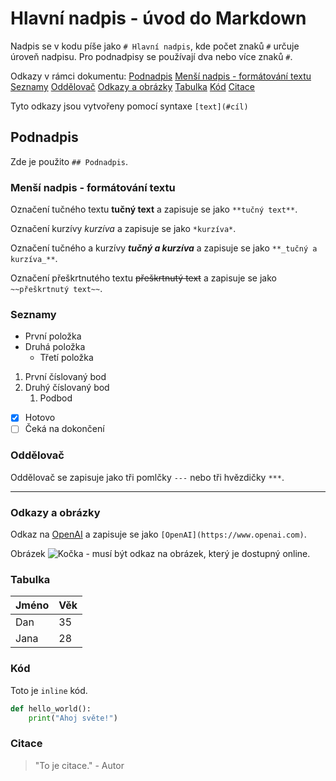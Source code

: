 # Hlavní nadpis - úvod do Markdown

Nadpis se v kodu píše jako `# Hlavní nadpis`, kde počet znaků `#` určuje úroveň nadpisu. Pro podnadpisy se používají dva nebo více znaků `#`.

Odkazy v rámci dokumentu:
[Podnadpis](#podnadpis)
[Menší nadpis - formátování textu](#menší-nadpis---formátování-textu)
[Seznamy](#seznamy)
[Oddělovač](#oddělovač)
[Odkazy a obrázky](#odkazy-a-obrázky)
[Tabulka](#tabulka)
[Kód](#kód)
[Citace](#citace)

Tyto odkazy jsou vytvořeny pomocí syntaxe `[text](#cíl)`

## Podnadpis

Zde je použito `## Podnadpis`.

### Menší nadpis - formátování textu

Označení tučného textu **tučný text** a zapisuje se jako `**tučný text**`.

Označení kurzívy *kurzíva* a zapisuje se jako `*kurzíva*`.

Označení tučného a kurzívy **_tučný a kurzíva_** a zapisuje se jako `**_tučný a kurzíva_**`.

Označení přeškrtnutého textu ~~přeškrtnutý text~~ a zapisuje se jako `~~přeškrtnutý text~~`.

### Seznamy

- První položka
- Druhá položka
  - Třetí položka

1. První číslovaný bod
2. Druhý číslovaný bod
   1. Podbod

- [x] Hotovo
- [ ] Čeká na dokončení

### Oddělovač

Oddělovač se zapisuje jako tři pomlčky `---` nebo tři hvězdičky `***`.

---

### Odkazy a obrázky

Odkaz na [OpenAI](https://www.openai.com) a zapisuje se jako `[OpenAI](https://www.openai.com)`.

Obrázek ![Kočka](https://placekitten.com/300/200) - musí být odkaz na obrázek, který je dostupný online.

### Tabulka

| Jméno | Věk |
|-------|-----|
| Dan   | 35  |
| Jana  | 28  |

### Kód

Toto je `inline` kód.

```python
def hello_world():
    print("Ahoj světe!")
```

### Citace

> "To je citace." - Autor

